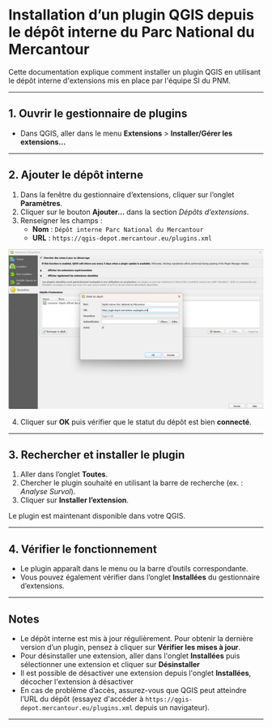 # Installation d’un plugin QGIS depuis le dépôt interne du Parc National du Mercantour

Cette documentation explique comment installer un plugin QGIS en utilisant le dépôt interne d'extensions mis en place par l'équipe SI du PNM.

---

## 1. Ouvrir le gestionnaire de plugins
- Dans QGIS, aller dans le menu **Extensions** > **Installer/Gérer les extensions…**

---

## 2. Ajouter le dépôt interne
1. Dans la fenêtre du gestionnaire d’extensions, cliquer sur l’onglet **Paramètres**.  
2. Cliquer sur le bouton **Ajouter…** dans la section *Dépôts d’extensions*.  
3. Renseigner les champs :
   - **Nom** : `Dépôt interne Parc National du Mercantour`  
   - **URL** : `https://qgis-depot.mercantour.eu/plugins.xml`

![alt text](img/configure_pnm_qgis_depot.png)

4. Cliquer sur **OK** puis vérifier que le statut du dépôt est bien **connecté**.

---

## 3. Rechercher et installer le plugin
1. Aller dans l’onglet **Toutes**.  
2. Chercher le plugin souhaité en utilisant la barre de recherche (ex. : *Analyse Survol*).  
3. Cliquer sur **Installer l’extension**.  

Le plugin est maintenant disponible dans votre QGIS.

---

## 4. Vérifier le fonctionnement
- Le plugin apparaît dans le menu ou la barre d’outils correspondante.  
- Vous pouvez également vérifier dans l’onglet **Installées** du gestionnaire d’extensions.

---

## Notes
- Le dépôt interne est mis à jour régulièrement. Pour obtenir la dernière version d’un plugin, pensez à cliquer sur **Vérifier les mises à jour**.
- Pour désinstaller une extension, aller dans l'onglet **Installées** puis sélectionner une extension et cliquer sur **Désinstaller**
- Il est possible de désactiver une extension depuis l'onglet **Installées**, décocher l'extension à désactiver 
- En cas de problème d’accès, assurez-vous que QGIS peut atteindre l’URL du dépôt (essayez d'accéder à `https://qgis-depot.mercantour.eu/plugins.xml` depuis un navigateur).  

---

